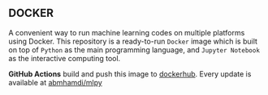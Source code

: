 ## DOCKER

A convenient way to run machine learning codes on multiple platforms using Docker. This repository is a ready-to-run `Docker` image which is built on top of `Python` as the main programming language, and `Jupyter Notebook` as the interactive computing tool.

**GitHub Actions** build and push this image to [dockerhub](https://hub.docker.com/). Every update is available at [abmhamdi/mlpy](https://hub.docker.com/repository/docker/abmhamdi/mlpy)
